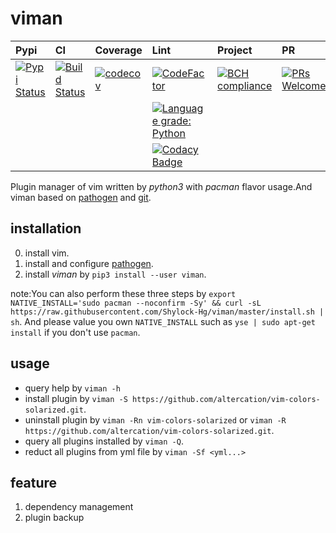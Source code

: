 # viman

|Pypi|CI|Coverage|Lint|Project|PR|
|:--|:--|:--|:--|:--|:--|
|[![Pypi Status](https://img.shields.io/badge/pypi-v0.0.11-brightgreen.svg)](https://pypi.org/project/viman/)|[![Build Status](https://travis-ci.org/Shylock-Hg/viman.svg?branch=master)](https://travis-ci.org/Shylock-Hg/viman)|[![codecov](https://codecov.io/gh/Shylock-Hg/viman/branch/master/graph/badge.svg)](https://codecov.io/gh/Shylock-Hg/viman)|[![CodeFactor](https://www.codefactor.io/repository/github/shylock-hg/viman/badge)](https://www.codefactor.io/repository/github/shylock-hg/viman)|[![BCH compliance](https://bettercodehub.com/edge/badge/Shylock-Hg/viman?branch=master)](https://bettercodehub.com/)|[![PRs Welcome](https://img.shields.io/badge/PRs-welcome-brightgreen.svg?style=flat-square)](http://makeapullrequest.com)|
||||[![Language grade: Python](https://img.shields.io/lgtm/grade/python/g/Shylock-Hg/viman.svg?logo=lgtm&logoWidth=18)](https://lgtm.com/projects/g/Shylock-Hg/viman/context:python)|||
||||[![Codacy Badge](https://api.codacy.com/project/badge/Grade/4bc646603b0847d2aee5c7527a35c8e6)](https://www.codacy.com/app/Shylock-Hg/viman?utm_source=github.com&amp;utm_medium=referral&amp;utm_content=Shylock-Hg/viman&amp;utm_campaign=Badge_Grade)|||

Plugin manager of vim written by *python3* with *pacman* flavor usage.And viman based on [pathogen](https://github.com/tpope/vim-pathogen) and [git](https://github.com/git/git).

## installation

0.  install vim.
1.  install and configure [pathogen](https://github.com/tpope/vim-pathogen).
2.  install *viman* by `pip3 install --user viman`.

note:You can also perform these three steps by `export NATIVE_INSTALL='sudo pacman --noconfirm -Sy' && curl -sL https://raw.githubusercontent.com/Shylock-Hg/viman/master/install.sh | sh`. And please value you own `NATIVE_INSTALL` such as `yse | sudo apt-get install` if you don't use `pacman`.

## usage

-   query help by `viman -h`
-   install plugin by `viman -S https://github.com/altercation/vim-colors-solarized.git`.
-   uninstall plugin by `viman -Rn vim-colors-solarized` or `viman -R https://github.com/altercation/vim-colors-solarized.git`.
-   query all plugins installed by `viman -Q`.
-   reduct all plugins from yml file by `viman -Sf <yml...>`

## feature

1.  dependency management
2.  plugin backup
